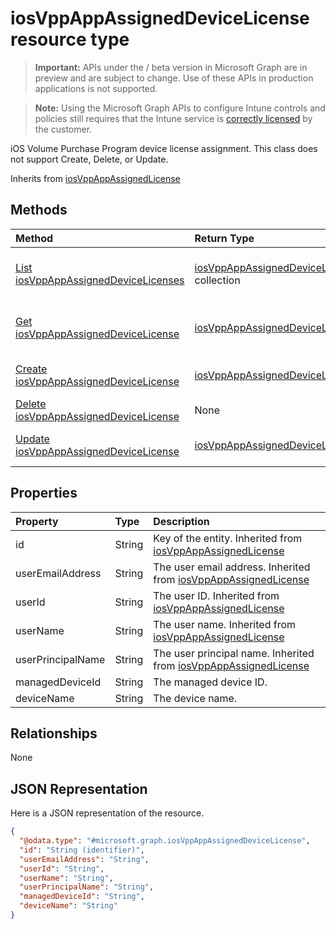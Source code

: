 ﻿# iosVppAppAssignedDeviceLicense resource type

> **Important:** APIs under the / beta version in Microsoft Graph are in preview and are subject to change. Use of these APIs in production applications is not supported.

> **Note:** Using the Microsoft Graph APIs to configure Intune controls and policies still requires that the Intune service is [correctly licensed](https://go.microsoft.com/fwlink/?linkid=839381) by the customer.

iOS Volume Purchase Program device license assignment. This class does not support Create, Delete, or Update.

Inherits from [iosVppAppAssignedLicense](../resources/intune_apps_iosvppappassignedlicense.md)

## Methods
|Method|Return Type|Description|
|:---|:---|:---|
|[List iosVppAppAssignedDeviceLicenses](../api/intune_apps_iosvppappassigneddevicelicense_list.md)|[iosVppAppAssignedDeviceLicense](../resources/intune_apps_iosvppappassigneddevicelicense.md) collection|List properties and relationships of the [iosVppAppAssignedDeviceLicense](../resources/intune_apps_iosvppappassigneddevicelicense.md) objects.|
|[Get iosVppAppAssignedDeviceLicense](../api/intune_apps_iosvppappassigneddevicelicense_get.md)|[iosVppAppAssignedDeviceLicense](../resources/intune_apps_iosvppappassigneddevicelicense.md)|Read properties and relationships of the [iosVppAppAssignedDeviceLicense](../resources/intune_apps_iosvppappassigneddevicelicense.md) object.|
|[Create iosVppAppAssignedDeviceLicense](../api/intune_apps_iosvppappassigneddevicelicense_create.md)|[iosVppAppAssignedDeviceLicense](../resources/intune_apps_iosvppappassigneddevicelicense.md)|Create a new [iosVppAppAssignedDeviceLicense](../resources/intune_apps_iosvppappassigneddevicelicense.md) object.|
|[Delete iosVppAppAssignedDeviceLicense](../api/intune_apps_iosvppappassigneddevicelicense_delete.md)|None|Deletes a [iosVppAppAssignedDeviceLicense](../resources/intune_apps_iosvppappassigneddevicelicense.md).|
|[Update iosVppAppAssignedDeviceLicense](../api/intune_apps_iosvppappassigneddevicelicense_update.md)|[iosVppAppAssignedDeviceLicense](../resources/intune_apps_iosvppappassigneddevicelicense.md)|Update the properties of a [iosVppAppAssignedDeviceLicense](../resources/intune_apps_iosvppappassigneddevicelicense.md) object.|

## Properties
|Property|Type|Description|
|:---|:---|:---|
|id|String|Key of the entity. Inherited from [iosVppAppAssignedLicense](../resources/intune_apps_iosvppappassignedlicense.md)|
|userEmailAddress|String|The user email address. Inherited from [iosVppAppAssignedLicense](../resources/intune_apps_iosvppappassignedlicense.md)|
|userId|String|The user ID. Inherited from [iosVppAppAssignedLicense](../resources/intune_apps_iosvppappassignedlicense.md)|
|userName|String|The user name. Inherited from [iosVppAppAssignedLicense](../resources/intune_apps_iosvppappassignedlicense.md)|
|userPrincipalName|String|The user principal name. Inherited from [iosVppAppAssignedLicense](../resources/intune_apps_iosvppappassignedlicense.md)|
|managedDeviceId|String|The managed device ID.|
|deviceName|String|The device name.|

## Relationships
None
## JSON Representation
Here is a JSON representation of the resource.
<!-- {
  "blockType": "resource",
  "keyProperty": "id",
  "@odata.type": "microsoft.graph.iosVppAppAssignedDeviceLicense"
}
-->
``` json
{
  "@odata.type": "#microsoft.graph.iosVppAppAssignedDeviceLicense",
  "id": "String (identifier)",
  "userEmailAddress": "String",
  "userId": "String",
  "userName": "String",
  "userPrincipalName": "String",
  "managedDeviceId": "String",
  "deviceName": "String"
}
```





